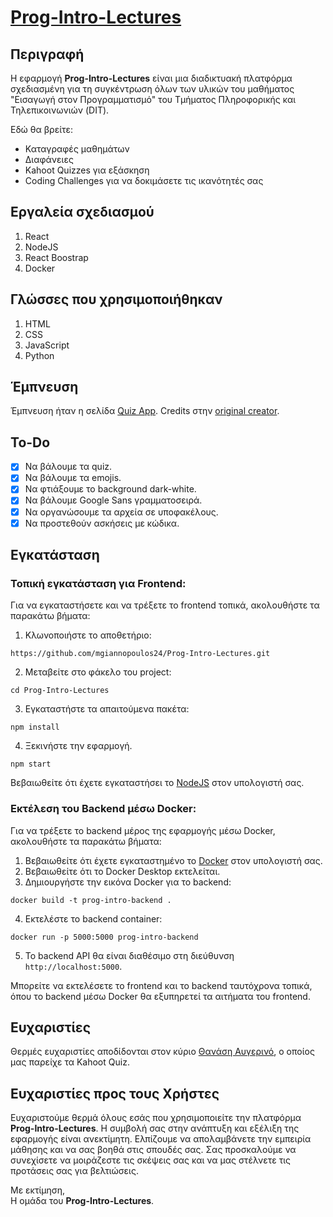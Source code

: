 # [Prog-Intro-Lectures](https://progintrolectures.netlify.app/)

## Περιγραφή
Η εφαρμογή **Prog-Intro-Lectures** είναι μια διαδικτυακή πλατφόρμα σχεδιασμένη για τη συγκέντρωση όλων των υλικών του μαθήματος "Εισαγωγή στον Προγραμματισμό" του Τμήματος Πληροφορικής και Τηλεπικοινωνιών (DIT).

Εδώ θα βρείτε:
- Καταγραφές μαθημάτων
- Διαφάνειες
- Kahoot Quizzes για εξάσκηση
- Coding Challenges για να δοκιμάσετε τις ικανότητές σας

## Εργαλεία σχεδιασμού
1. React
2. NodeJS
3. React Boostrap
4. Docker

## Γλώσσες που χρησιμοποιήθηκαν
1. HTML
2. CSS
3. JavaScript
4. Python

## Έμπνευση
Έμπνευση ήταν η σελίδα [Quiz App](https://starlit-daffodil-2e4733.netlify.app/). Credits στην [original creator](https://github.com/matinanadali).

## To-Do

- [X] Να βάλουμε τα quiz.
- [X] Να βάλουμε τα emojis.
- [X] Να φτιάξουμε το background dark-white.
- [X] Να βάλουμε Google Sans γραμματοσειρά.
- [X] Να οργανώσουμε τα αρχεία σε υποφακέλους.
- [X] Να προστεθούν ασκήσεις με κώδικα.

## Εγκατάσταση
### Τοπική εγκατάσταση για Frontend:
Για να εγκαταστήσετε και να τρέξετε το frontend τοπικά, ακολουθήστε τα παρακάτω βήματα:

1. Κλωνοποιήστε το αποθετήριο:
```console
https://github.com/mgiannopoulos24/Prog-Intro-Lectures.git
```
2. Μεταβείτε στο φάκελο του project:
```console
cd Prog-Intro-Lectures
```
3. Εγκαταστήστε τα απαιτούμενα πακέτα:
```console
npm install
```
4. Ξεκινήστε την εφαρμογή.
```console
npm start
```

Βεβαιωθείτε ότι έχετε εγκαταστήσει το [NodeJS](https://nodejs.org/en) στον υπολογιστή σας.

### Εκτέλεση του Backend μέσω Docker:
Για να τρέξετε το backend μέρος της εφαρμογής μέσω Docker, ακολουθήστε τα παρακάτω βήματα:

1. Βεβαιωθείτε ότι έχετε εγκαταστημένο το [Docker](https://www.docker.com/) στον υπολογιστή σας.
2. Βεβαιωθείτε ότι το Docker Desktop εκτελείται.
3. Δημιουργήστε την εικόνα Docker για το backend:
```console
docker build -t prog-intro-backend .
```
4. Εκτελέστε το backend container:
```console
docker run -p 5000:5000 prog-intro-backend
```
5. Το backend API θα είναι διαθέσιμο στη διεύθυνση `http://localhost:5000`.


Μπορείτε να εκτελέσετε το frontend και το backend ταυτόχρονα τοπικά, όπου το backend μέσω Docker θα εξυπηρετεί τα αιτήματα του frontend.
## Ευχαριστίες 

Θερμές ευχαριστίες αποδίδονται στον κύριο [Θανάση Αυγερινό](https://github.com/ethan42), ο οποίος μας παρείχε τα Kahoot Quiz.

## Ευχαριστίες προς τους Χρήστες
Ευχαριστούμε θερμά όλους εσάς που χρησιμοποιείτε την πλατφόρμα **Prog-Intro-Lectures**. Η συμβολή σας στην ανάπτυξη και εξέλιξη της εφαρμογής είναι ανεκτίμητη. Ελπίζουμε να απολαμβάνετε την εμπειρία μάθησης και να σας βοηθά στις σπουδές σας. Σας προσκαλούμε να συνεχίσετε να μοιράζεστε τις σκέψεις σας και να μας στέλνετε τις προτάσεις σας για βελτιώσεις.

Με εκτίμηση, <br>
Η ομάδα του **Prog-Intro-Lectures**.